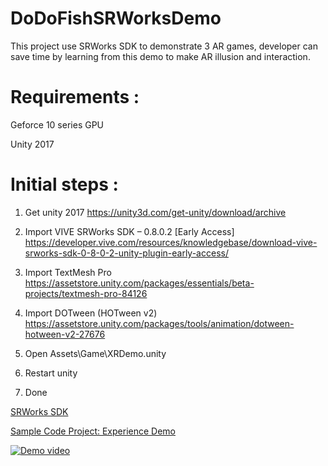 # DoDoFishSRWorksDemo
This project use SRWorks SDK to demonstrate 3 AR games, developer can save time by learning from this demo to make AR illusion and interaction.

# Requirements :
Geforce 10 series GPU

Unity 2017

# Initial steps :
1. Get unity 2017
https://unity3d.com/get-unity/download/archive

2. Import VIVE SRWorks SDK – 0.8.0.2 [Early Access]
https://developer.vive.com/resources/knowledgebase/download-vive-srworks-sdk-0-8-0-2-unity-plugin-early-access/

3. Import TextMesh Pro
https://assetstore.unity.com/packages/essentials/beta-projects/textmesh-pro-84126

4. Import DOTween (HOTween v2)
https://assetstore.unity.com/packages/tools/animation/dotween-hotween-v2-27676

5. Open Assets\Game\XRDemo.unity

6. Restart unity

7. Done

[SRWorks SDK](https://developer.vive.com/resources/knowledgebase/intro-vive-srworks-sdk/)

[Sample Code Project: Experience Demo](https://developer.vive.com/resources/knowledgebase/download-vive-srworks-sdk-0-8-0-2-demo-unity-code-early-access/)

[![Demo video](https://img.youtube.com/vi/0RVWz03MOHI/0.jpg)](https://www.youtube.com/watch?v=0RVWz03MOHI)
